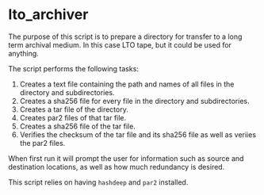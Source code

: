 # lto_archiver
The purpose of this script is to prepare a directory for transfer to a long term archival medium.  In this case LTO tape, but it could be used for anything.

The script performs the following tasks:
1. Creates a text file containing the path and names of all files in the directory and subdirectories.
2. Creates a sha256 file for every file in the directory and subdirectories.
3. Creates a tar file of the directory.
4. Creates par2 files of that tar file.
5. Creates a sha256 file of the tar file.
6. Verifies the checksum of the tar file and its sha256 file as well as veriies the par2 files.

When first run it will prompt the user for information such as source and destination locations, as well as how much redundancy is desired.

This script relies on having `hashdeep` and `par2` installed.
